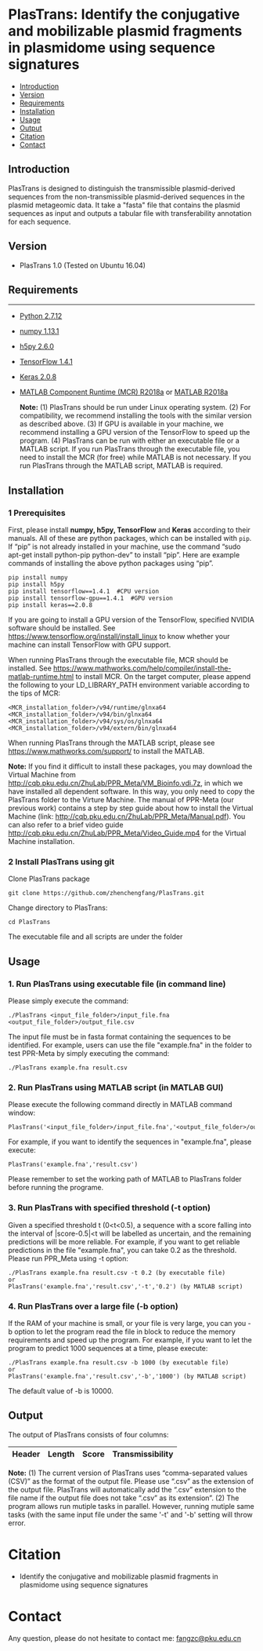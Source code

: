 # PlasTrans: Identify the conjugative and mobilizable plasmid fragments in plasmidome using sequence signatures 

* [Introduction](#introduction)
* [Version](#version)
* [Requirements](#requirements)
* [Installation](#installation)
* [Usage](#usage)
* [Output](#output)
* [Citation](#citation)
* [Contact](#contact)
    

## Introduction

PlasTrans is designed to distinguish the transmissible plasmid-derived sequences from the non-transmissible plasmid-derived sequences in the plasmid metageomic data. It take a "fasta" file that contains the plasmid sequences as input and outputs a tabular file with transferability annotation for each sequence. 

## Version
+ PlasTrans 1.0 (Tested on Ubuntu 16.04)

## Requirements
------------

+ [Python 2.7.12](https://www.python.org/)
+ [numpy 1.13.1](http://www.numpy.org/)
+ [h5py 2.6.0](http://www.h5py.org/)
+ [TensorFlow 1.4.1](https://www.tensorflow.org/)
+ [Keras 2.0.8](https://keras.io/)
+ [MATLAB Component Runtime (MCR) R2018a](https://www.mathworks.com/products/compiler/matlab-runtime.html) or [MATLAB R2018a](https://www.mathworks.com/products/matlab.html)

  **Note:**
(1) PlasTrans should be run under Linux operating system.
(2) For compatibility, we recommend installing the tools with the similar version as described above.
(3) If GPU is available in your machine, we recommend installing a GPU version of the TensorFlow to speed up the program.
(4) PlasTrans can be run with either an executable file or a MATLAB script. If you run PlasTrans through the executable file, you need to install the MCR (for free) while MATLAB is not necessary. If you run PlasTrans through the MATLAB script, MATLAB is required.



## Installation
### 1 Prerequisites
  
  First, please install **numpy, h5py, TensorFlow** and **Keras** according to their manuals. All of these are python packages, which can be installed with ``pip``. If “pip” is not already installed in your machine, use the command “sudo apt-get install python-pip python-dev” to install “pip”. Here are example commands of installing the above python packages using “pip”.
    
    pip install numpy
    pip install h5py
    pip install tensorflow==1.4.1  #CPU version
    pip install tensorflow-gpu==1.4.1  #GPU version
    pip install keras==2.0.8
    
  If you are going to install a GPU version of the TensorFlow, specified NVIDIA software should be installed. See https://www.tensorflow.org/install/install_linux to know whether your machine can install TensorFlow with GPU support.  
  
  When running PlasTrans through the executable file, MCR should be installed. See https://www.mathworks.com/help/compiler/install-the-matlab-runtime.html to install MCR. On the target computer, please append the following to your LD_LIBRARY_PATH environment variable according to the tips of MCR:
  
    <MCR_installation_folder>/v94/runtime/glnxa64
    <MCR_installation_folder>/v94/bin/glnxa64
    <MCR_installation_folder>/v94/sys/os/glnxa64
    <MCR_installation_folder>/v94/extern/bin/glnxa64
    
  When running PlasTrans through the MATLAB script, please see https://www.mathworks.com/support/ to install the MATLAB.  
  
  **Note:**
  If you find it difficult to install these packages, you may download the Virtual Machine from http://cqb.pku.edu.cn/ZhuLab/PPR_Meta/VM_Bioinfo.vdi.7z, in which we have installed all dependent software. In this way, you only need to copy the PlasTrans folder to the Virture Machine. The manual of PPR-Meta (our previous work) contains a step by step guide about how to install the Virtual Machine (link: http://cqb.pku.edu.cn/ZhuLab/PPR_Meta/Manual.pdf). You can also refer to a brief video guide http://cqb.pku.edu.cn/ZhuLab/PPR_Meta/Video_Guide.mp4 for the Virtual Machine installation.
  
### 2 Install PlasTrans using git
  
  Clone PlasTrans package
  
    git clone https://github.com/zhenchengfang/PlasTrans.git
    
  Change directory to PlasTrans:
  
    cd PlasTrans
    
  The executable file and all scripts are under the folder

## Usage

### 1. Run PlasTrans using executable file (in command line)

  Please simply execute the command:
  
    ./PlasTrans <input_file_folder>/input_file.fna <output_file_folder>/output_file.csv
    
  The input file must be in fasta format containing the sequences to be identified. For example, users can use the file "example.fna" in the folder to test PPR-Meta by simply executing the command:
  
    ./PlasTrans example.fna result.csv
    
### 2. Run PlasTrans using MATLAB script (in MATLAB GUI)

  Please execute the following command directly in MATLAB command window:
  
    PlasTrans('<input_file_folder>/input_file.fna','<output_file_folder>/output_file.csv')
    
  For example, if you want to identify the sequences in "example.fna", please execute:
  
    PlasTrans('example.fna','result.csv')
    
  Please remember to set the working path of MATLAB to PlasTrans folder before running the programe.
  
### 3. Run PlasTrans with specified threshold (-t option)

  Given a specified threshold t (0<t<0.5), a sequence with a score falling into the interval of |score-0.5|<t will be labelled as uncertain, and the remaining predictions will be more reliable. For example, if you want to get reliable predictions in the file "example.fna", you can take 0.2 as the threshold. Please run PPR_Meta using -t option:
  
    ./PlasTrans example.fna result.csv -t 0.2 (by executable file)
    or
    PlasTrans('example.fna','result.csv','-t','0.2') (by MATLAB script)

### 4. Run PlasTrans over a large file (-b option)

  If the RAM of your machine is small, or your file is very large, you can you -b option to let the program read the file in block to reduce the memory requirements and speed up the program. For example, if you want to let the program to predict 1000 sequences at a time, please execute:
  
    ./PlasTrans example.fna result.csv -b 1000 (by executable file)
    or
    PlasTrans('example.fna','result.csv','-b','1000') (by MATLAB script)
    
The default value of -b is 10000.

  
## Output

The output of PlasTrans consists of four columns:

Header | Length | Score |Transmissibility |
------ | ------ | ----- | --------------- |


**Note:**
(1) The current version of PlasTrans uses “comma-separated values (CSV)” as the format of the output file. Please use “.csv” as the extension of the output file. PlasTrans will automatically add the “.csv” extension to the file name if the output file does not take “.csv” as its extension”.
(2) The program allows run mutiple tasks in parallel. However, running mutiple same tasks (with the same input file under the same '-t' and '-b' setting will throw error. 


# Citation
+ Identify the conjugative and mobilizable plasmid fragments in plasmidome using sequence signatures 


# Contact
Any question, please do not hesitate to contact me: fangzc@pku.edu.cn
